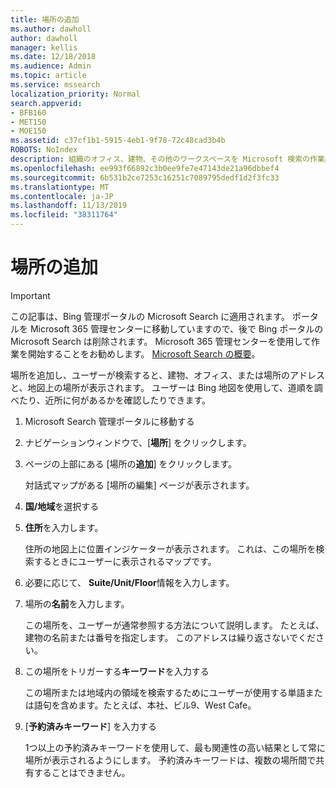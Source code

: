 ```yaml
---
title: 場所の追加
ms.author: dawholl
author: dawholl
manager: kellis
ms.date: 12/18/2018
ms.audience: Admin
ms.topic: article
ms.service: mssearch
localization_priority: Normal
search.appverid:
- BFB160
- MET150
- MOE150
ms.assetid: c37cf1b1-5915-4eb1-9f78-72c48cad3b4b
ROBOTS: NoIndex
description: 組織のオフィス、建物、その他のワークスペースを Microsoft 検索の作業結果に表示するための場所を追加する
ms.openlocfilehash: ee993f66892c3b0ee9fe7e47143de21a96dbbef4
ms.sourcegitcommit: 6b531b2ce7253c16251c7089795dedf1d2f3fc33
ms.translationtype: MT
ms.contentlocale: ja-JP
ms.lasthandoff: 11/13/2019
ms.locfileid: "38311764"
---
```

# <a name="add-a-location"></a>場所の追加

> [!IMPORTANT]
> この記事は、Bing 管理ポータルの Microsoft Search に適用されます。 ポータルを Microsoft 365 管理センターに移動していますので、後で Bing ポータルの Microsoft Search は削除されます。 Microsoft 365 管理センターを使用して作業を開始することをお勧めします。 [Microsoft Search の概要](overview-microsoft-search.md)。
    
場所を追加し、ユーザーが検索すると、建物、オフィス、または場所のアドレスと、地図上の場所が表示されます。 ユーザーは Bing 地図を使用して、道順を調べたり、近所に何があるかを確認したりできます。
  
1. Microsoft Search 管理ポータルに移動する
    
2. ナビゲーションウィンドウで、[**場所**] をクリックします。
    
3. ページの上部にある [場所の**追加**] をクリックします。
    
    対話式マップがある [場所の編集] ページが表示されます。
    
4. **国/地域**を選択する
    
5. **住所**を入力します。
    
    住所の地図上に位置インジケーターが表示されます。 これは、この場所を検索するときにユーザーに表示されるマップです。
    
6. 必要に応じて、 **Suite/Unit/Floor**情報を入力します。 
    
7. 場所の**名前**を入力します。
    
    この場所を、ユーザーが通常参照する方法について説明します。 たとえば、建物の名前または番号を指定します。 このアドレスは繰り返さないでください。
    
8. この場所をトリガーする**キーワード**を入力する 
    
    この場所または地域内の領域を検索するためにユーザーが使用する単語または語句を含めます。たとえば、本社、ビル9、West Cafe。
    
9. [**予約済みキーワード**] を入力する
    
    1つ以上の予約済みキーワードを使用して、最も関連性の高い結果として常に場所が表示されるようにします。 予約済みキーワードは、複数の場所間で共有することはできません。

  

